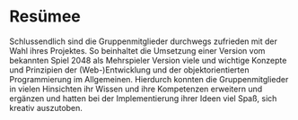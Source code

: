 # Resümee

Schlussendlich sind die Gruppenmitglieder durchwegs zufrieden mit der Wahl ihres Projektes. So beinhaltet die Umsetzung einer Version vom bekannten Spiel 2048 als Mehrspieler Version viele und wichtige Konzepte und Prinzipien der (Web-)Entwicklung und der objektorientierten Programmierung im Allgemeinen. Hierdurch konnten die Gruppenmitglieder in vielen Hinsichten ihr Wissen und ihre Kompetenzen erweitern und ergänzen und hatten bei der Implementierung ihrer Ideen viel Spaß, sich kreativ auszutoben.